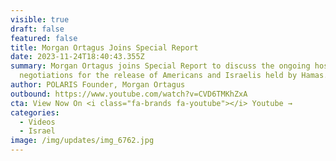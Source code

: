 ```yaml
---
visible: true
draft: false
featured: false
title: Morgan Ortagus Joins Special Report
date: 2023-11-24T18:40:43.355Z
summary: Morgan Ortagus joins Special Report to discuss the ongoing hostage
  negotiations for the release of Americans and Israelis held by Hamas.
author: POLARIS Founder, Morgan Ortagus
outbound: https://www.youtube.com/watch?v=CVD6TMKhZxA
cta: View Now On <i class="fa-brands fa-youtube"></i> Youtube →
categories:
  - Videos
  - Israel
image: /img/updates/img_6762.jpg
---
```

